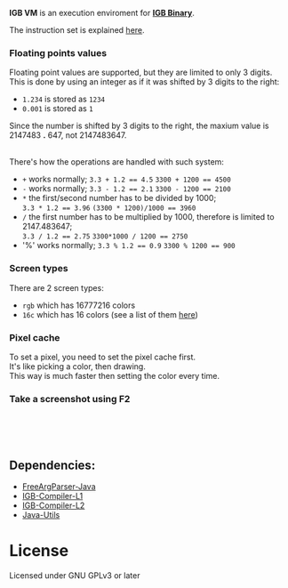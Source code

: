 **IGB VM** is an execution enviroment for [**IGB Binary**](https://github.com/krypciak/IGB-Compiler-L1).  

The instruction set is explained [here](https://github.com/krypciak/IGB-Compiler-L1#instruction-explanation).

### Floating points values
Floating point values are supported, but they are limited to only 3 digits.  
This is done by using an integer as if it was shifted by 3 digits to the right:
- `1.234` is stored as `1234`
- `0.001` is stored as `1`  

Since the number is shifted by 3 digits to the right, the maxium value is 2147483 **.** 647, not 2147483647.  
<br/>

There's how the operations are handled with such system:
- `+` works normally; `3.3 + 1.2 == 4.5` `3300 + 1200 == 4500`
- `-` works normally; `3.3 - 1.2 == 2.1` `3300 - 1200 == 2100`
- `*` the first/second number has to be divided by 1000;  
  `3.3 * 1.2 == 3.96` `(3300 * 1200)/1000 == 3960`
- `/` the first number has to be multiplied by 1000, therefore is limited to 2147.483647;  
  `3.3 / 1.2 == 2.75` `3300*1000 / 1200 == 2750`
- '%' works normally; `3.3 % 1.2 == 0.9` `3300 % 1200 == 900`  


### Screen types
There are 2 screen types:
- `rgb` which has 16777216 colors
- `16c` which has 16 colors (see a list of them [here](/src/me/krypek/igb/vm/_16Color.java))


### Pixel cache
To set a pixel, you need to set the pixel cache first.  
It's like picking a color, then drawing.  
This way is much faster then setting the color every time.  

### Take a screenshot using F2  

<br /><br /><br />
## Dependencies:
- [FreeArgParser-Java](https://github.com/krypciak/FreeArgParser-Java)
- [IGB-Compiler-L1](https://github.com/krypciak/IGB-Compiler-L1)
- [IGB-Compiler-L2](https://github.com/krypciak/IGB-Compiler-L2)  
- [Java-Utils](https://github.com/krypciak/Java-Utils)


# License
Licensed under GNU GPLv3 or later
